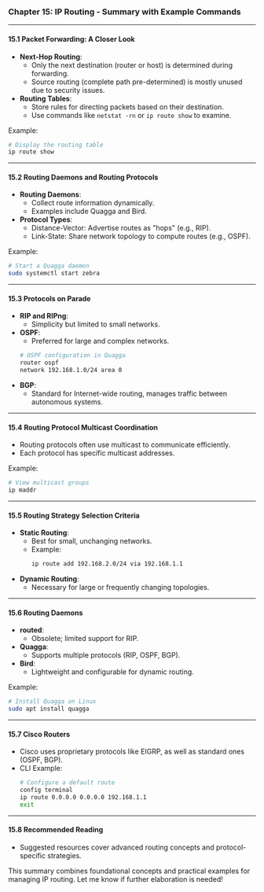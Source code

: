 ### Chapter 15: IP Routing - Summary with Example Commands

---

#### **15.1 Packet Forwarding: A Closer Look**
- **Next-Hop Routing**:
  - Only the next destination (router or host) is determined during forwarding.
  - Source routing (complete path pre-determined) is mostly unused due to security issues.
- **Routing Tables**:
  - Store rules for directing packets based on their destination.
  - Use commands like `netstat -rn` or `ip route show` to examine.

Example:
```bash
# Display the routing table
ip route show
```

---

#### **15.2 Routing Daemons and Routing Protocols**
- **Routing Daemons**:
  - Collect route information dynamically.
  - Examples include Quagga and Bird.
- **Protocol Types**:
  - Distance-Vector: Advertise routes as "hops" (e.g., RIP).
  - Link-State: Share network topology to compute routes (e.g., OSPF).

Example:
```bash
# Start a Quagga daemon
sudo systemctl start zebra
```

---

#### **15.3 Protocols on Parade**
- **RIP and RIPng**:
  - Simplicity but limited to small networks.
- **OSPF**:
  - Preferred for large and complex networks.
  ```bash
  # OSPF configuration in Quagga
  router ospf
  network 192.168.1.0/24 area 0
  ```
- **BGP**:
  - Standard for Internet-wide routing, manages traffic between autonomous systems.

---

#### **15.4 Routing Protocol Multicast Coordination**
- Routing protocols often use multicast to communicate efficiently.
- Each protocol has specific multicast addresses.

Example:
```bash
# View multicast groups
ip maddr
```

---

#### **15.5 Routing Strategy Selection Criteria**
- **Static Routing**:
  - Best for small, unchanging networks.
  - Example:
    ```bash
    ip route add 192.168.2.0/24 via 192.168.1.1
    ```
- **Dynamic Routing**:
  - Necessary for large or frequently changing topologies.

---

#### **15.6 Routing Daemons**
- **routed**:
  - Obsolete; limited support for RIP.
- **Quagga**:
  - Supports multiple protocols (RIP, OSPF, BGP).
- **Bird**:
  - Lightweight and configurable for dynamic routing.

Example:
```bash
# Install Quagga on Linux
sudo apt install quagga
```

---

#### **15.7 Cisco Routers**
- Cisco uses proprietary protocols like EIGRP, as well as standard ones (OSPF, BGP).
- CLI Example:
  ```bash
  # Configure a default route
  config terminal
  ip route 0.0.0.0 0.0.0.0 192.168.1.1
  exit
  ```

---

#### **15.8 Recommended Reading**
- Suggested resources cover advanced routing concepts and protocol-specific strategies.

This summary combines foundational concepts and practical examples for managing IP routing. Let me know if further elaboration is needed!
